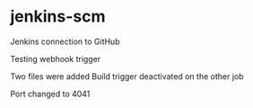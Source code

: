 # jenkins-scm
Jenkins connection to GitHub

Testing webhook trigger

Two files were added
Build trigger deactivated on the other job


Port changed to 4041
